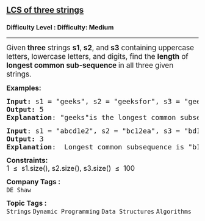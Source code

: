 <h2><a href="https://www.geeksforgeeks.org/problems/lcs-of-three-strings0028/1">LCS of three strings</a></h2><h3>Difficulty Level : Difficulty: Medium</h3><hr><div class="problems_problem_content__Xm_eO" bis_skin_checked="1"><p data-start="123" data-end="289"><span style="font-size: 14pt;">Given<strong> three</strong> strings <strong data-start="143" data-end="149">s1</strong>, <strong data-start="151" data-end="157">s2</strong>, and <strong data-start="163" data-end="169">s3</strong> containing uppercase letters, lowercase letters, and digits,&nbsp;</span><span style="font-size: 18.6667px;">find the <strong>length</strong> of <strong>longest common sub-sequence </strong>in all three given strings.</span></p>
<p><span style="font-size: 18px;"><strong>Examples:</strong></span></p>
<pre><span style="font-size: 18px;"><strong>Input: </strong>s1 = "geeks", s2 = "geeksfor", s3 = "geeksforgeeks"
<strong>Output:</strong> 5
<strong>Explanation</strong>: "geeks"is the longest common subsequence with length 5.</span>
</pre>
<pre><span style="font-size: 18px;"><strong>Input</strong>: s1 = "abcd1e2", s2 = "bc12ea", s3 = "bd1ea"
<strong>Output:</strong> 3
<strong>Explanation</strong>:  Longest common subsequence is "b1e" i.e. length = 3.</span>
</pre>
<p><span style="font-size: 18px;"><strong>Constraints:</strong><br>1 &nbsp;≤&nbsp; s1.size(), s2.size(), s3.size()&nbsp; ≤&nbsp; 100</span></p></div><p><span style=font-size:18px><strong>Company Tags : </strong><br><code>DE Shaw</code>&nbsp;<br><p><span style=font-size:18px><strong>Topic Tags : </strong><br><code>Strings</code>&nbsp;<code>Dynamic Programming</code>&nbsp;<code>Data Structures</code>&nbsp;<code>Algorithms</code>&nbsp;
